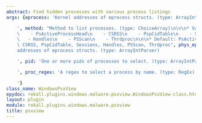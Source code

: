 ```yaml
---
abstract: Find hidden processes with various process listings
args: {eprocess: 'Kernel addresses of eprocess structs. (type: ArrayIntParser)

    ', method: "Method to list processes. (type: ChoiceArray)\n\n\n* Valid Choices:\n\
    \    - PsActiveProcessHead\n    - CSRSS\n    - PspCidTable\n    - Sessions\n \
    \   - Handles\n    - PSScan\n    - Thrdproc\n\n\n* Default: PsActiveProcessHead,\
    \ CSRSS, PspCidTable, Sessions, Handles, PSScan, Thrdproc", phys_eprocess: 'Physical
    addresses of eprocess structs. (type: ArrayIntParser)

    ', pid: 'One or more pids of processes to select. (type: ArrayIntParser)

    ', proc_regex: 'A regex to select a process by name. (type: RegEx)

    '}
class_name: WindowsPsxView
epydoc: rekall.plugins.windows.malware.psxview.WindowsPsxView-class.html
layout: plugin
module: rekall.plugins.windows.malware.psxview
title: psxview
---
```


